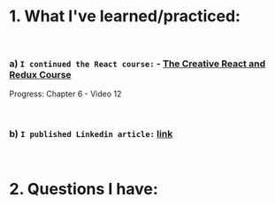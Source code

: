 # 1. What I've learned/practiced:

<br/>

### a) `I continued the React course:` - [The Creative React and Redux Course](https://developedbyed.com/courses/1203573/lectures/26842773)
Progress: Chapter 6 - Video 12

<br/>

### b) `I published Linkedin article:` [link](https://www.linkedin.com/pulse/application-programming-interface-daniel-c-pantea/?published=t)

<br/>

# 2. Questions I have:

<br/>

    

